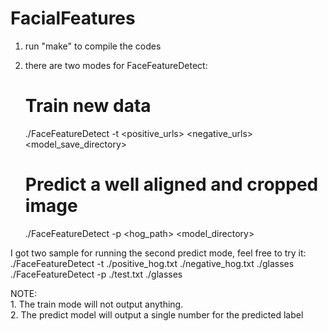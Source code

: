 FacialFeatures
==============

1. run "make" to compile the codes <br />
2. there are two modes for FaceFeatureDetect:

   	 # Train new data <br />
   	 ./FaceFeatureDetect -t <positive_urls> <negative_urls> <model_save_directory>

	 # Predict a well aligned and cropped image <br />
	 ./FaceFeatureDetect -p  <hog_path> <model_directory>


I got two sample for running the second predict mode, feel free to try it: <br />
  ./FaceFeatureDetect -t ./positive_hog.txt ./negative_hog.txt ./glasses
  ./FaceFeatureDetect -p ./test.txt ./glasses

NOTE: <br />
	1. The train mode will not output anything. <br />
	2. The predict model will output a single number for the predicted label <br />

